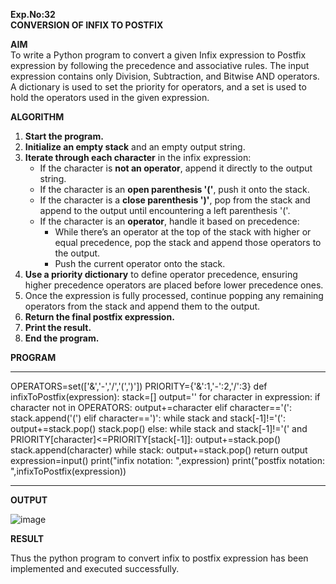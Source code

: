 **Exp.No:32  
CONVERSION OF INFIX TO POSTFIX**

**AIM**  
To write a Python program to convert a given Infix expression to Postfix expression by following the precedence and associative rules. The input expression contains only Division, Subtraction, and Bitwise AND operators. A dictionary is used to set the priority for operators, and a set is used to hold the operators used in the given expression.


 **ALGORITHM**

1. **Start the program.**
2. **Initialize an empty stack** and an empty output string.
3. **Iterate through each character** in the infix expression:
   - If the character is **not an operator**, append it directly to the output string.
   - If the character is an **open parenthesis '('**, push it onto the stack.
   - If the character is a **close parenthesis ')'**, pop from the stack and append to the output until encountering a left parenthesis '('.
   - If the character is an **operator**, handle it based on precedence:
     - While there’s an operator at the top of the stack with higher or equal precedence, pop the stack and append those operators to the output.
     - Push the current operator onto the stack.
4. **Use a priority dictionary** to define operator precedence, ensuring higher precedence operators are placed before lower precedence ones.
5. Once the expression is fully processed, continue popping any remaining operators from the stack and append them to the output.
6. **Return the final postfix expression.**
7. **Print the result.**
8. **End the program.**



**PROGRAM**

---

OPERATORS=set(['&','-','/','(',')'])
PRIORITY={'&':1,'-':2,'/':3}
def infixToPostfix(expression):
    stack=[]
    output=''
    for character in expression:
        if character not in OPERATORS:
            output+=character
        elif character=='(':
            stack.append('(')
        elif character==')':
            while stack and stack[-1]!='(':
                output+=stack.pop()
            stack.pop()
        else:
            while stack and stack[-1]!='(' and PRIORITY[character]<=PRIORITY[stack[-1]]:
                output+=stack.pop()
            stack.append(character)
    while stack:
        output+=stack.pop()
    return output
expression=input()
print("infix notation: ",expression)
print("postfix notation: ",infixToPostfix(expression))

---


            
**OUTPUT**

![image](https://github.com/user-attachments/assets/12579ba2-8b29-4089-a0c0-77302054a994)


**RESULT**

Thus the python program to convert infix to postfix expression has been implemented and executed successfully.

